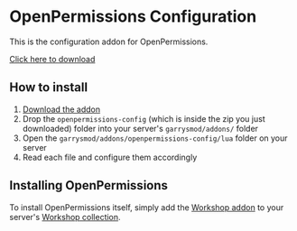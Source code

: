 # OpenPermissions Configuration

This is the configuration addon for OpenPermissions.

[Click here to download](https://github.com/GmodAdminSuite/OpenPermissions-Config/archive/master.zip)

## How to install

1. [Download the addon](https://github.com/GmodAdminSuite/config/archive/master.zip)
2. Drop the `openpermissions-config` (which is inside the zip you just downloaded) folder into your server's `garrysmod/addons/` folder
3. Open the `garrysmod/addons/openpermissions-config/lua` folder on your server
4. Read each file and configure them accordingly

## Installing OpenPermissions

To install OpenPermissions itself, simply add the [Workshop addon](https://steamcommunity.com/sharedfiles/filedetails/?id=1595317397) to your server's [Workshop collection](http://wiki.garrysmod.com/page/Workshop_for_Dedicated_Servers).
